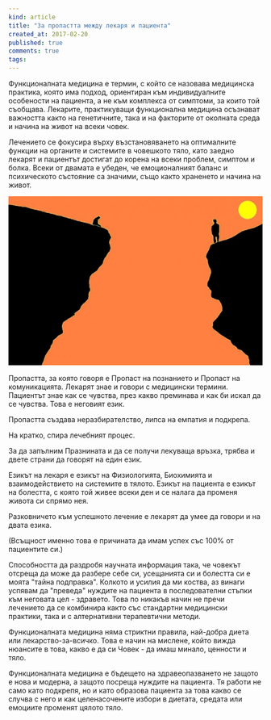 ```yaml
---
kind: article
title: "За пропастта между лекаря и пациента"
created_at: 2017-02-20
published: true
comments: true
tags:
--- 
```

Функционалната медицина е термин, с който се назовава медицинска практика, която има подход, ориентиран към индивидуалните особености на пациента, а не към комплекса от симптоми, за които той съобщава. Лекарите, практикуващи функционална медицина осъзнават важността както на генетичните, така и на факторите от околната среда и начина на живот на всеки човек.<br />

Лечението се фокусира върху възстановяването на оптималните функции на органите и системите в човешкото тяло, като заедно лекарят и пациентът достигат до корена на всеки проблем, симптом и болка. Всеки от двамата е убеден, че емоционалният баланс и психическото състояние са значими, също както храненето и начина на живот.<br />

![the gap](/images/posts/gap.jpg)

<!-- more -->

Пропастта, за която говоря е Пропаст на познанието и Пропаст на комуникацията. Лекарят знае и говори с медицински термини. Пациентът знае как се чувства, през какво преминава и как би искал да се чувства. Това е неговият език.<br />

Пропастта създава неразбирателство, липса на емпатия и подкрепа.<br />

На кратко, спира лечебният процес.<br />

За да запълним Празнината и да се получи лекуваща връзка, трябва и двете страни да говорят на един език.<br />

Езикът на лекаря е езикът на Физиологията, Биохимията и взаимодействието на системите в тялото. Езикът на пациента е езикът на болестта, с която той живее всеки ден и се налага да променя живота си спрямо нея.<br />

Разковничето към успешното лечение е лекарят да умее да говори и на двата езика.<br />

(Всъщност именно това е причината да имам успех със 100% от пациентите си.)<br />

Способността да раздробя научната информация така, че човекът отсреща да може да разбере себе си, усещанията си и болестта си е моята "тайна подправка". Колкото и усилия да ми коства, аз винаги успявам да "преведа" нуждите на пациента в последователни стъпки към неговата цел - здравето. Това по никакъв начин не пречи лечението да се комбинира както със стандартни медицински практики, така и с алтернативни терапевтични методи.<br />

Функционалната медицина няма стриктни правила, най-добра диета или лекарство-за-всичко. Това е начин на мислене, който вижда нюансите в това, какво е да си Човек - да имаш минало, ценности и тяло.<br />

Функционалната медицина е бъдещето на здравеопазването не защото е нова и модерна, а защото посреща нуждите на пациента. Тя работи не само като подкрепя, но и като образова пациента за това какво се случва с него и как целенасочените избори в диетата, средата или емоциите променят цялото тяло.<br />

